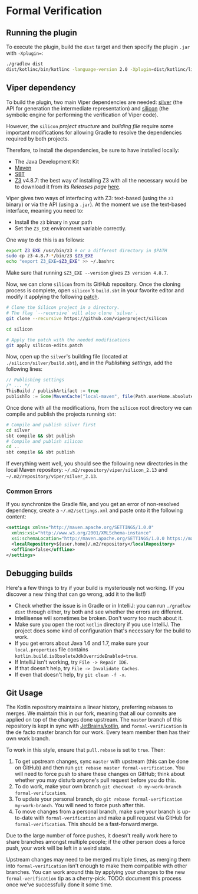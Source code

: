 # Formal Verification

## Running the plugin

To execute the plugin, build the `dist` target and then
specify the plugin `.jar` with `-Xplugin=`:

```sh
./gradlew dist
dist/kotlinc/bin/kotlinc -language-version 2.0 -Xplugin=dist/kotlinc/lib/formver-compiler-plugin.jar,$HOME/.m2/repository/viper/silicon/1.1-SNAPSHOT/silicon-1.1-SNAPSHOT.jar myfile.kt
```

## Viper dependency

To build the plugin, two main Viper dependencies are needed: 
[silver](https://github.com/viperproject/silver) (the API for
generation the intermediate representation) and 
[silicon](https://github.com/viperproject/silicon) (the symbolic engine for
performing the verification of Viper code).

However, the `silicon` *project structure* and *building file* require some
important modifications for allowing Gradle to resolve the dependencies required by both projects.

Therefore, to install the dependencies, be sure to have installed locally:
* The Java Development Kit
* [Maven](https://maven.apache.org/index.html)
* [SBT](https://www.scala-sbt.org/)
* [Z3](https://github.com/Z3Prover/z3) v4.8.7: the best way of installing Z3 with all the necessary would be to
download it from its _Releases page_ [here](https://github.com/Z3Prover/z3/releases/tag/z3-4.8.7).

Viper gives two ways of interfacing with Z3: text-based (using the `z3` binary)
or via the API (using a `.jar`).
At the moment we use the text-based interface, meaning you need to:
- Install the `z3` binary in your path
- Set the `Z3_EXE` environment variable correctly.

One way to do this is as follows:
```bash
export Z3_EXE /usr/bin/z3 # or a different directory in $PATH
sudo cp z3-4.8.7-*/bin/z3 $Z3_EXE
echo "export Z3_EXE=$Z3_EXE" >> ~/.bashrc
```

Make sure that running `$Z3_EXE --version` gives `Z3 version 4.8.7`.

Now, we can clone `silicon` from its GitHub repository.
Once the cloning process is complete, open `silicon`'s `build.sbt` in your favorite editor
and modify it applying the following [patch](./resources/patches/silicon-edits.patch).

```bash
# Clone the Silicon project in a directory.
# The flag `--recursive` will also clone `silver`.
git clone --recursive https://github.com/viperproject/silicon

cd silicon

# Apply the patch with the needed modifications
git apply silicon-edits.patch
```


Now, open up the `silver`'s building file (located at `./silicon/silver/build.sbt`), and in the _Publishing settings_, 
add the following lines:

```sbt
// Publishing settings
/* ... */
ThisBuild / publishArtifact := true
publishTo := Some(MavenCache("local-maven", file(Path.userHome.absolutePath + "/.m2/repository")))
```

Once done with all the modifications, from the `silicon` root directory we can compile and publish the projects
running `sbt`:

```bash
# Compile and publish silver first
cd silver
sbt compile && sbt publish
# Compile and publish silicon
cd ..
sbt compile && sbt publish
```

If everything went well, you should see the following new directories in the local Maven repository: 
`~/.m2/repository/viper/silicon_2.13` and `~/.m2/repository/viper/silver_2.13`.

### Common Errors

If you synchronize the Gradle file, and you get an error of non-resolved dependency, create a `~/.m2/settings.xml`
and paste onto it the following content:

```xml
<settings xmlns="http://maven.apache.org/SETTINGS/1.0.0"
  xmlns:xsi="http://www.w3.org/2001/XMLSchema-instance"
  xsi:schemaLocation="http://maven.apache.org/SETTINGS/1.0.0 https://maven.apache.org/xsd/settings-1.0.0.xsd">
  <localRepository>${user.home}/.m2/repository</localRepository>
  <offline>false</offline>
</settings>
```

## Debugging builds

Here's a few things to try if your build is mysteriously not working.
(If you discover a new thing that can go wrong, add it to the list!)

- Check whether the issue is in Gradle or in IntelliJ: you can run
  `./gradlew dist` through either, try both and see whether the errors
  are different.
- Intellisense will sometimes be broken.  Don't worry too much about it.
- Make sure you open the root `kotlin` directory if you use IntelliJ.
  The project does some kind of configuration that's necessary for the
  build to work.
- If you get errors about Java 1.6 and 1.7, make sure your `local.properties`
  file contains `kotlin.build.isObsoleteJdkOverrideEnabled=true`.
- If IntelliJ isn't working, try `File -> Repair IDE`.
- If that doesn't help, try `File -> Invalidate Caches`.
- If even that doesn't help, try `git clean -f -x`.

## Git Usage

The Kotlin repository maintains a linear history, preferring
rebases to merges.  We maintain this in our fork, meaning
that all our commits are applied on top of the changes done
upstream. The `master` branch of this repository is kept in
sync with [JetBrains/kotlin][0], and `formal-verification` is
the de facto master branch for our work.  Every team member
then has their own work branch.

To work in this style, ensure that `pull.rebase` is set to
`true`.  Then:

1. To get upstream changes, sync `master` with upstream
   (this can be done on GitHub) and then run `git rebase master formal-verification`.
   You will need to force push to share these changes on GitHub;
   think about whether you may disturb anyone's pull request before
   you do this.
2. To do work, make your own branch `git checkout -b my-work-branch formal-verification`.
3. To update your personal branch, do `git rebase formal-verification my-work-branch`.
   You will need to force push after this.
4. To move changes from a personal branch, make sure your branch is 
   up-to-date with `formal-verification` and make a pull request
   via GitHub for `formal-verification`.  This should be a
   fast-forward merge.

Due to the large number of force pushes, it doesn't really work here
to share branches amongst multiple people; if the other person does
a force push, your work will be left in a weird state.

Upstream changes may need to be merged multiple times, as
merging them into `formal-verification` isn't enough to make
them compatible with other branches.  You can work around this
by applying your changes to the new `formal-verification` tip
as a cherry-pick.  TODO: document this process once we've
successfully done it some time.

[0]: https://github.com/JetBrains/kotlin
